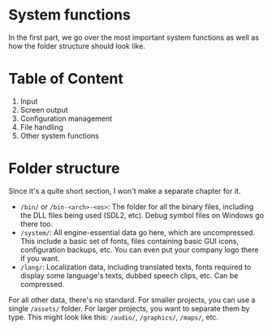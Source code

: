 # System functions

In the first part, we go over the most important system functions as well as how the folder structure should look like.

# Table of Content

1. Input
2. Screen output
3. Configuration management
4. File handling
5. Other system functions

# Folder structure

Since it's a quite short section, I won't make a separate chapter for it.

* `/bin/` or `/bin-<arch>-<os>`: The folder for all the binary files, including the DLL files being used (SDL2, etc).
Debug symbol files on Windows go there too.
* `/system/`: All engine-essential data go here, which are uncompressed. This include a basic set of fonts, files
containing basic GUI icons, configuration backups, etc. You can even put your company logo there if you want.
* `/lang/`: Localization data, including translated texts, fonts required to display some language's texts, dubbed
speech clips, etc. Can be compressed.

For all other data, there's no standard. For smaller projects, you can use a single `/assets/` folder. For larger 
projects, you want to separate them by type. This might look like this: `/audio/`, `/graphics/`, `/maps/`, etc.